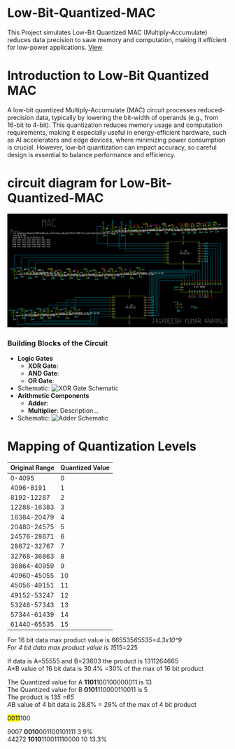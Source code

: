 # Low-Bit-Quantized-MAC
This Project simulates Low-Bit Quantized MAC (Multiply-Accumulate) reduces data precision to save memory and computation, making it efficient for low-power applications.
[ View ](https://github.com/JagadeeshAJK/Low-Bit-Quantized-MAC/blob/main/low-bit%20quantised%20MAC.pdf)



# Introduction to Low-Bit Quantized MAC

A low-bit quantized Multiply-Accumulate (MAC) circuit processes reduced-precision data, typically by lowering the bit-width of operands (e.g., from 16-bit to 4-bit). This quantization reduces memory usage and computation requirements, making it especially useful in energy-efficient hardware, such as AI accelerators and edge devices, where minimizing power consumption is crucial. However, low-bit quantization can impact accuracy, so careful design is essential to balance performance and efficiency.



# circuit diagram for Low-Bit-Quantized-MAC
 ![pro](https://github.com/JagadeeshAJK/Low-Bit-Quantized-MAC/blob/main/project.png)

### Building Blocks of the Circuit 
- **Logic Gates**
  - **XOR Gate**:
  - **AND Gate**:
  - **OR Gate**:
- Schematic: ![XOR Gate Schematic](path/to/xor_gate_schematic.png)
- **Arithmetic Components**
  - **Adder**: 
  - **Multiplier**: Description...
- Schematic: ![Adder Schematic](path/to/adder_schematic.png)


# Mapping of Quantization Levels
| Original Range | Quantized Value |
|----------------|-----------------|
| 0-4095         | 0               |
| 4096-8191      | 1               |
| 8192-12287     | 2               |
| 12288-16383    | 3               |
| 16384-20479    | 4               |
| 20480-24575    | 5               |
| 24576-28671    | 6               |
| 28672-32767    | 7               |
| 32768-36863    | 8               |
| 36864-40959    | 9               |
| 40960-45055    | 10              |
| 45056-49151    | 11              |
| 49152-53247    | 12              |
| 53248-57343    | 13              |
| 57344-61439    | 14              |
| 61440-65535    | 15              |


For 16 bit data max product value is 665535*65535=4.3x10^9<br>
For 4 bit data max product value is 15*15=225<br>

If data is A=55555 and B=23603 the product is 1311264665<br>
A*B value of 16 bit data is 30.4% =30% of the max of 16 bit product <br>

The Quantized value for A   **1101**100100000011 is 13<br>
The Quantized value for B   **0101**110000110011 is 5<br>
The product is 13*5 =65<br>
A*B value of 4 bit data is 28.8% = 29% of the max of 4 bit product<br>

<span style="background-color: yellow; color: black;">0011</span>100


9007     **0010**001100101111  3     9%<br>
44272    **1010**110011110000  10       13.3%
